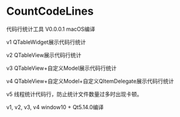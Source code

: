 # CountCodeLines
代码行统计工具
V0.0.0.1   macOS编译

v1   QTableWidget展示代码行统计

v2	 QTableView展示代码行统计

v3   QTableView+自定义Model展示代码行统计

v4   QTableView+自定义Model+自定义QItemDelegate展示代码行统计


v5   线程统计代码行，防止统计文件数量过多时出现卡顿。


v1, v2, v3, v4  window10 + Qt5.14.0编译